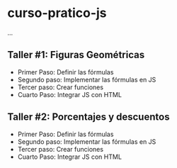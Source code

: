 # curso-pratico-js

...

## Taller #1: Figuras Geométricas

- Primer Paso: Definir las fórmulas
- Segundo paso: Implementar las fórmulas en JS
- Tercer paso: Crear funciones
- Cuarto Paso: Integrar JS con HTML

## Taller #2: Porcentajes y descuentos

- Primer Paso: Definir las fórmulas
- Segundo paso: Implementar las fórmulas en JS
- Tercer paso: Crear funciones
- Cuarto Paso: Integrar JS con HTML